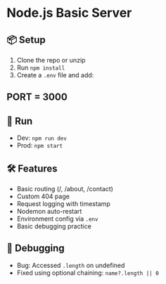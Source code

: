 # Node.js Basic Server

## 📦 Setup

1. Clone the repo or unzip
2. Run `npm install`
3. Create a `.env` file and add:

## PORT = 3000

## 🏃 Run

- Dev: `npm run dev`
- Prod: `npm start`

## 🛠 Features

- Basic routing (/, /about, /contact)
- Custom 404 page
- Request logging with timestamp
- Nodemon auto-restart
- Environment config via `.env`
- Basic debugging practice

## 🐛 Debugging

- Bug: Accessed `.length` on undefined
- Fixed using optional chaining: `name?.length || 0`

